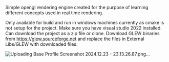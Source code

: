 Simple opengl rendering engine created for the purpose of learning different concepts used in real time rendering.

Only available for build and run in windows machines currently as cmake is not setup for the project. 
Make sure you have visual studio 2022 installed.
Can download the project as a zip file or clone.
Download GLEW binaries from https://glew.sourceforge.net and replace the files in External Libs/GLEW with downloaded files.

![Uploading Base Profile Screenshot 2024.12.23 - 23.13.26.87.png…]()

